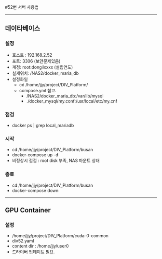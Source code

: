 #52번 서버 사용법

---
## 데이타베이스
### 설정
* 호스트 : 192.168.2.52
* 포트: 3306 (보안문제있음)
* 계정: root:dongilxxxx (설립연도)
* 실제위치: /NAS2/docker_maria_db
* 설정화일
  * cd /home/jjy/project/DIV_Platform/
  * compose.yml 참고.
    * /NAS2/docker_maria_db:/var/lib/mysql
    * ./docker_mysql/my.conf:/usr/local/etc/my.cnf

### 점검
* docker ps | grep local_mariadb
### 시작
* cd /home/jjy/project/DIV_Platform/busan
* docker-compose up -d
* 비정상시 점검 : root disk 부족, NAS 마운트 상태
### 종료
* cd /home/jjy/project/DIV_Platform/busan
* docker-compose down

---
## GPU Container

### 설정
* /home/jjy/project/DIV_Platform/cuda-0-common
* div52.yaml
* content dir : /home/jjy/user0
* 드라이버 업데이트 필요.